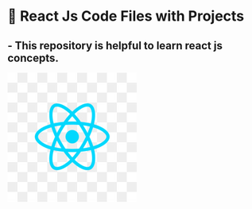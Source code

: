 # 📁 React Js Code Files with Projects
## - This repository is helpful to learn react js concepts.
![alt text](react_icon.jpg)
